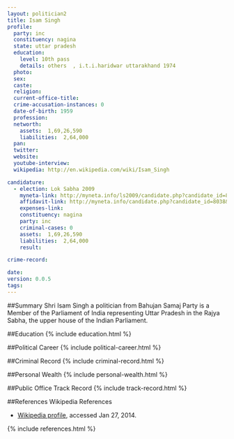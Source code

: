 ```yaml
---
layout: politician2
title: Isam Singh
profile: 
  party: inc
  constituency: nagina
  state: uttar pradesh
  education: 
    level: 10th pass
    details: others  , i.t.i.haridwar uttarakhand 1974
  photo: 
  sex: 
  caste: 
  religion: 
  current-office-title: 
  crime-accusation-instances: 0
  date-of-birth: 1959
  profession: 
  networth: 
    assets:  1,69,26,590
    liabilities:  2,64,000
  pan: 
  twitter: 
  website: 
  youtube-interview: 
  wikipedia: http://en.wikipedia.com/wiki/Isam_Singh

candidature: 
  - election: Lok Sabha 2009
    myneta-link: http://myneta.info/ls2009/candidate.php?candidate_id=8038
    affidavit-link: http://myneta.info/candidate.php?candidate_id=8038&scan=original
    expenses-link: 
    constituency: nagina 
    party: inc
    criminal-cases: 0
    assets:  1,69,26,590
    liabilities:  2,64,000
    result:  

crime-record: 

date: 
version: 0.0.5
tags: 
---
```

##Summary
Shri Isam Singh a politician from Bahujan Samaj Party is a Member of the Parliament of India representing Uttar Pradesh in the Rajya Sabha, the upper house of the Indian Parliament.


##Education
{% include education.html %}


##Political Career
{% include political-career.html %}


##Criminal Record
{% include criminal-record.html %}


##Personal Wealth
{% include personal-wealth.html %}


##Public Office Track Record
{% include track-record.html %}


##References
Wikipedia References
- [Wikipedia profile]({{page.profile.wikipedia}}), accessed Jan 27, 2014.



{% include references.html %}